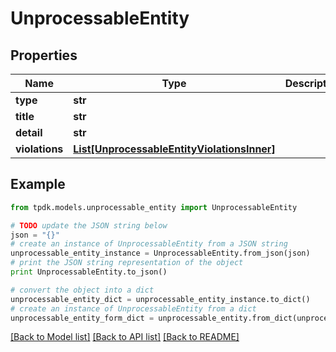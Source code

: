# UnprocessableEntity


## Properties

Name | Type | Description | Notes
------------ | ------------- | ------------- | -------------
**type** | **str** |  | [optional] 
**title** | **str** |  | [optional] 
**detail** | **str** |  | [optional] 
**violations** | [**List[UnprocessableEntityViolationsInner]**](UnprocessableEntityViolationsInner.md) |  | [optional] 

## Example

```python
from tpdk.models.unprocessable_entity import UnprocessableEntity

# TODO update the JSON string below
json = "{}"
# create an instance of UnprocessableEntity from a JSON string
unprocessable_entity_instance = UnprocessableEntity.from_json(json)
# print the JSON string representation of the object
print UnprocessableEntity.to_json()

# convert the object into a dict
unprocessable_entity_dict = unprocessable_entity_instance.to_dict()
# create an instance of UnprocessableEntity from a dict
unprocessable_entity_form_dict = unprocessable_entity.from_dict(unprocessable_entity_dict)
```
[[Back to Model list]](../README.md#documentation-for-models) [[Back to API list]](../README.md#documentation-for-api-endpoints) [[Back to README]](../README.md)



